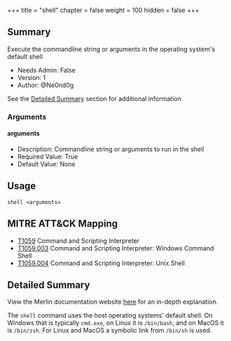 +++
title = "shell"
chapter = false
weight = 100
hidden = false
+++

## Summary

Execute the commandline string or arguments in the operating system's default shell

- Needs Admin: False  
- Version: 1  
- Author: @Ne0nd0g

See the [Detailed Summary](#detailed-summary) section for additional information

### Arguments

#### arguments

- Description: Commandline string or arguments to run in the shell
- Required Value: True
- Default Value: None

## Usage

```
shell <arguments>
```

## MITRE ATT&CK Mapping

* [T1059](https://attack.mitre.org/techniques/T1059/) Command and Scripting Interpreter 
* [T1059.003](https://attack.mitre.org/techniques/T1059/003/) Command and Scripting Interpreter: Windows Command Shell
* [T1059.004](https://attack.mitre.org/techniques/T1059/004/) Command and Scripting Interpreter: Unix Shell 

## Detailed Summary

View the Merlin documentation website [here](https://merlin-c2.readthedocs.io/en/latest/server/menu/agents.html#shell)
for an in-depth explanation.

The `shell` command uses the host operating systems' default shell. On Windows that is typically `cmd.exe`, on Linux it 
is `/bin/bash`, and on MacOS it is `/bin/zsh`. For Linux and MacOS a symbolic link from `/bin/sh` is used. 

